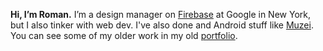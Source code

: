 **Hi, I’m Roman.** I’m a design manager on [Firebase](https://firebase.google.com) at Google in New York, but I also tinker with web dev. I've also done and Android stuff like [Muzei](https://github.com/romannurik/muzei). You can see some of my older work in my old [portfolio](https://roman.nurik.net/portfolio).

